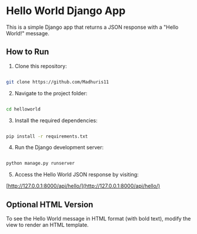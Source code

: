 # Hello World Django App


This is a simple Django app that returns a JSON response with a "Hello World!" message.


## How to Run


1. Clone this repository:

  ```bash

  git clone https://github.com/Madhuris11

  ```


2. Navigate to the project folder:

  ```bash

  cd helloworld

  ```


3. Install the required dependencies:

  ```bash

  pip install -r requirements.txt

  ```


4. Run the Django development server:

  ```bash

  python manage.py runserver

  ```


5. Access the Hello World JSON response by visiting:

  [http://127.0.0.1:8000/api/hello/](http://127.0.0.1:8000/api/hello/)


## Optional HTML Version


To see the Hello World message in HTML format (with bold text), modify the view to render an HTML template.